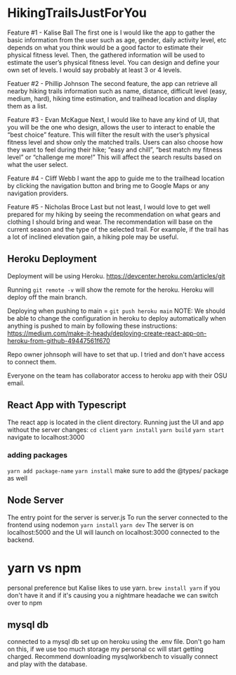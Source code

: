 # HikingTrailsJustForYou

Feature #1 - Kalise Ball
The first one is I would like the app to gather the basic information from the user such as age, gender, daily activity level, etc depends on what you think would be a good factor to estimate their physical fitness level. Then, the gathered information will be used to estimate the user’s physical fitness level. You can design and define your own set of levels. I would say probably at least 3 or 4 levels.

Featuer #2 - Phillip Johnson
The second feature, the app can retrieve all nearby hiking trails information such as name, distance, difficult level (easy, medium, hard), hiking time estimation, and trailhead location and display them as a list.

Feature #3 - Evan McKague
Next, I would like to have any kind of UI, that you will be the one who design, allows the user to interact to enable the “best choice” feature. This will filter the result with the user’s physical fitness level and show only the matched trails. Users can also choose how they want to feel during their hike; “easy and chill”, “best match my fitness level” or “challenge me more!” This will affect the search results based on what the user select.

Feature #4 - Cliff Webb
I want the app to guide me to the trailhead location by clicking the navigation button and bring me to Google Maps or any navigation providers.

Feature #5 - Nicholas Broce
Last but not least, I would love to get well prepared for my hiking by seeing the recommendation on what gears and clothing I should bring and wear. The recommendation will base on the current season and the type of the selected trail. For example, if the trail has a lot of inclined elevation gain, a hiking pole may be useful.

## Heroku Deployment

Deployment will be using Heroku. https://devcenter.heroku.com/articles/git

Running `git remote -v` will show the remote for the heroku. Heroku will deploy off the main branch. 

Deploying when pushing to main = `git push heroku main` 
NOTE: We should be able to change the configuration in heroku to deploy automatically when anything is pushed to main by following these instructions: https://medium.com/make-it-heady/deploying-create-react-app-on-heroku-from-github-49447561f670

Repo owner johnsoph will have to set that up. I tried and don't have access to connect them. 

Everyone on the team has collaborator access to heroku app with their OSU email. 

## React App with Typescript

The react app is located in the client directory. 
Running just the UI and app without the server changes:
`cd client`
`yarn install`
`yarn build`
`yarn start`
navigate to localhost:3000

### adding packages
`yarn add package-name`
`yarn install`
make sure to add the @types/ package as well


## Node Server
The entry point for the server is server.js
To run the server connected to the frontend using nodemon
`yarn install`
`yarn dev`
The server is on localhost:5000 and the UI will launch on localhost:3000 connected to the backend.

# yarn vs npm
personal preference but Kalise likes to use yarn. 
`brew install yarn` if you don't have it and if it's causing you a nightmare headache we can switch over to npm

## mysql db
connected to a mysql db set up on heroku using the .env file. Don't go ham on this, if we use too much storage my personal cc will start getting charged. Recommend downloading mysqlworkbench to visually connect and play with the database.  


